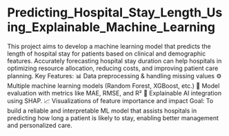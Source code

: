 # Predicting_Hospital_Stay_Length_Using_Explainable_Machine_Learning
This project aims to develop a machine learning model that predicts the length of hospital stay for patients based on clinical and demographic features. Accurately forecasting hospital stay duration can help hospitals in optimizing resource allocation, reducing costs, and improving patient care planning.
Key Features:
📊 Data preprocessing & handling missing values
⚙️ Multiple machine learning models (Random Forest, XGBoost, etc.)
🧠 Model evaluation with metrics like MAE, RMSE, and R²
🔎 Explainable AI integration using SHAP.
📈 Visualizations of feature importance and impact
 Goal:
To build a reliable and interpretable ML model that assists hospitals in predicting how long a patient is likely to stay, enabling better management and personalized care.
